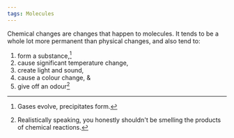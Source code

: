 ```yaml
---
tags: Molecules 
---
```


Chemical changes are changes that happen to molecules. It tends to be a whole lot more permanent than physical changes, and also tend to:

1. form a substance,[^2]
1. cause significant temperature change,
1. create light and sound,
1. cause a colour change, &
1. give off an odour[^1]

[^1]: Realistically speaking, you honestly shouldn't be smelling the products of chemical reactions.
[^2]: Gases evolve, precipitates form.